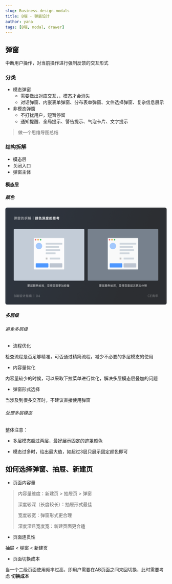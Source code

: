 ```yaml
---
slug: Business-design-modals
title: B端 - 弹窗设计
author: yana
tags: [B端, modal, drawer]
---
```


## 弹窗

中断用户操作，对当前操作进行强制反馈的交互形式

### 分类

+ 模态弹窗
  + 需要做出对应交互，，模态才会消失
  + 对话弹窗、内嵌表单弹窗、分布表单弹窗、文件选择弹窗、复杂信息展示
+ 非模态弹窗
  + 不打扰用户，短暂停留
  + 通知提醒、全局提示、警告提示、气泡卡片、文字提示

> 做一个思维导图总结

### 结构拆解

+ 模态层
+ 关闭入口
+ 弹窗主体

#### 模态层

##### 颜色

![B端设计指南04 —— 弹窗 究竟应该如何设计](./ZvD8PARhgyreuKlDNoDr.png)

##### 多层级

###### 避免多层级

+ 流程优化

检查流程是否足够精准，可否通过精简流程，减少不必要的多层模态的使用

+ 内容量优化

内容量较少的时候，可以采取下拉菜单进行优化，解决多层模态层叠加的问题

+ 弹窗形式选择

当涉及到很多交互时，不建议直接使用弹窗

###### 处理多层模态

整体注意：

+ 多层模态超过两层，最好展示固定的遮罩颜色

+ 模态过多时，给出最大值，如超过3层只展示固定颜色即可

## 如何选择弹窗、抽屉、新建页

+ 页面内容量

> 内容量维度：新建页 > 抽屉页 > 弹窗
>
> 深度较深（长度较长）：抽屉形式最佳
>
> 宽度较宽：弹窗形式更合理
>
> 深度深且宽度宽：新建页面更合适

+ 页面连贯性

抽屉 < 弹窗 < 新建页

+ 页面切换成本

当一个二级页面使用频率过高，即用户需要在AB页面之间来回切换，此时需要考虑 **切换成本**
